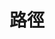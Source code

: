 # 路徑

<style lang="css" src="@/assets/css/login.css" />  #從src目錄開始找

<style lang="css" src="./assets/css/login.css" />  #從目前目錄開始找
